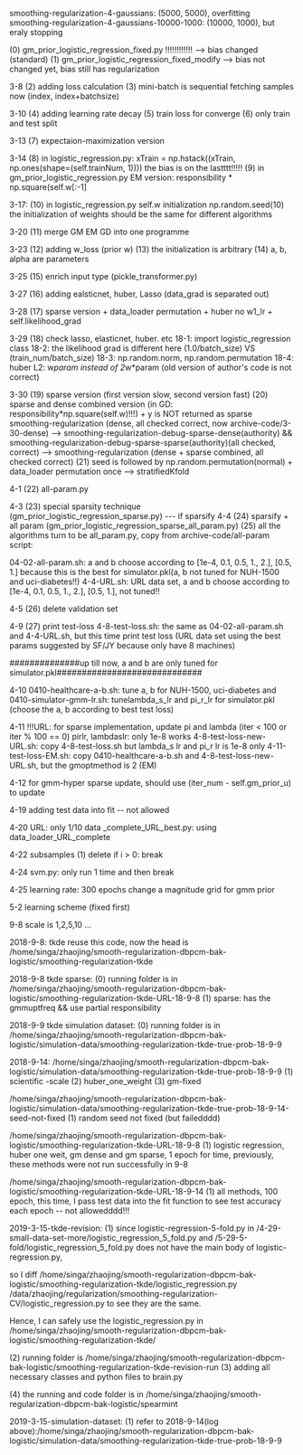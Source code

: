 smoothing-regularization-4-gaussians: (5000, 5000), overfitting
smoothing-regularization-4-gaussians-10000-1000: (10000, 1000), but eraly stopping

(0) gm_prior_logistic_regression_fixed.py !!!!!!!!!!!! --> bias changed (standard)
(1) gm_prior_logistic_regression_fixed_modify --> bias not changed yet, bias still has regularization

3-8
(2) adding loss calculation
(3) mini-batch is sequential fetching samples now (index, index+batchsize)

3-10
(4) adding learning rate decay
(5) train loss for converge
(6) only train and test split

3-13
(7) expectaion-maximization version

3-14
(8) in logistic_regression.py: xTrain = np.hstack((xTrain, np.ones(shape=(self.trainNum, 1)))) the bias is on the lastttt!!!!!
(9) in gm_prior_logistic_regression.py EM version: responsibility * np.square(self.w[:-1]

3-17:
(10) in logistic_regression.py self.w initialization np.random.seed(10)
     the initialization of weights should be the same for different algorithms

3-20
(11) merge GM EM GD into one programme

3-23
(12) adding w_loss (prior w)
(13) the initialization is arbitrary
(14) a, b, alpha are parameters

3-25
(15) enrich input type (pickle_transformer.py)

3-27
(16) adding ealsticnet, huber, Lasso (data_grad is separated out)

3-28
(17) sparse version + data_loader permutation + huber no w1_lr + self.likelihood_grad

3-29
(18) check lasso, elasticnet, huber. etc
18-1: import logistic_regression class
18-2: the likelihood grad is different here (1.0/batch_size) VS (train_num/batch_size)
18-3: np.random.norm, np.random.permutation
18-4: huber L2: w*param instead of 2*w*param (old version of author's code is not correct)

3-30
(19) sparse version (first version slow, second version fast)
(20) sparse and dense combined version (in GD: responsibility*np.square(self.w)!!!) + y is NOT returned as sparse
smoothing-regularization (dense, all checked correct, now archive-code/3-30-dense) --> smoothing-regularization-debug-sparse-dense(authority) &&  smoothing-regularization-debug-sparse-sparse(authority)(all checked, correct)
--> smoothing-regularization (dense + sparse combined, all checked correct)
(21) seed is followed by np.random.permutation(normal) + data_loader permutation once --> stratifiedKfold

4-1
(22) all-param.py

4-3
(23) special sparsity technique (gm_prior_logistic_regression_sparse.py)
     --- if sparsify
4-4
(24) sparsify + all param (gm_prior_logistic_regression_sparse_all_param.py)
(25) all the algorithms turn to be all_param.py, copy from archive-code/all-param
script:

04-02-all-param.sh: a and b choose according to [1e-4, 0.1, 0.5, 1., 2.], [0.5, 1.]
because this is the best for simulator.pkl(a, b not tuned for NUH-1500 and uci-diabetes!!)
4-4-URL.sh: URL data set, a and b choose according to [1e-4, 0.1, 0.5, 1., 2.], [0.5, 1.], not tuned!!

4-5
(26) delete validation set

4-9
(27) print test-loss
4-8-test-loss.sh: the same as 04-02-all-param.sh and 4-4-URL.sh, but this time print test loss (URL data set using the best params suggested by SF/JY because only have 8 machines)

##############up till now, a and b are only tuned for simulator.pkl#############################

4-10
0410-healthcare-a-b.sh: tune a, b for NUH-1500, uci-diabetes
and
0410-simulator-gmm-lr.sh: tunelambda_s_lr and pi_r_lr for simulator.pkl (choose the a, b according to best test loss)

4-11
!!!URL: for sparse implementation, update pi and lambda (iter < 100 or iter % 100 == 0)
pirlr, lambdaslr: only 1e-8 works
4-8-test-loss-new-URL.sh: copy 4-8-test-loss.sh but lambda_s lr and pi_r lr is 1e-8 only
4-11-test-loss-EM.sh: copy 0410-healthcare-a-b.sh and 4-8-test-loss-new-URL.sh, but the gmoptmethod is 2 (EM)

4-12
for gmm-hyper sparse update, should use (iter_num - self.gm_prior_u) to update

4-19
adding test data into fit -- not allowed

4-20
URL: only 1/10 data
_complete_URL_best.py: using data_loader_URL_complete

4-22
subsamples
(1) delete if i > 0: break

4-24
svm.py: only run 1 time and then break

4-25
learning rate: 300 epochs change a magnitude
grid for gmm prior

5-2
learning scheme (fixed first)

9-8
scale is 1,2,5,10 ...

2018-9-8:
tkde reuse this code, now the head is /home/singa/zhaojing/smooth-regularization-dbpcm-bak-logistic/smoothing-regularization-tkde

2018-9-8 tkde sparse:
(0) running folder is in /home/singa/zhaojing/smooth-regularization-dbpcm-bak-logistic/smoothing-regularization-tkde-URL-18-9-8
(1) sparse: has the gmmuptfreq && use partial responsibility

2018-9-9 tkde simulation dataset:
(0) running folder is in /home/singa/zhaojing/smooth-regularization-dbpcm-bak-logistic/simulation-data/smoothing-regularization-tkde-true-prob-18-9-9

2018-9-14:
/home/singa/zhaojing/smooth-regularization-dbpcm-bak-logistic/simulation-data/smoothing-regularization-tkde-true-prob-18-9-9
(1) scientific -scale
(2) huber_one_weight
(3) gm-fixed

/home/singa/zhaojing/smooth-regularization-dbpcm-bak-logistic/simulation-data/smoothing-regularization-tkde-true-prob-18-9-14-seed-not-fixed
(1) random seed not fixed (but failedddd)

/home/singa/zhaojing/smooth-regularization-dbpcm-bak-logistic/smoothing-regularization-tkde-URL-18-9-8
(1) logistic regression, huber one weit, gm dense and gm sparse, 1 epoch for time, previously, these methods were not run successfully in 9-8

/home/singa/zhaojing/smooth-regularization-dbpcm-bak-logistic/smoothing-regularization-tkde-URL-18-9-14
(1) all methods, 100 epoch, this time, I pass test data into the fit function to see test accuracy each epoch -- not allowedddd!!!

2019-3-15-tkde-revision:
(1) since logistic-regression-5-fold.py in /4-29-small-data-set-more/logistic_regression_5_fold.py and /5-29-5-fold/logistic_regression_5_fold.py does not have the main body of logistic-regression.py,

so I diff /home/singa/zhaojing/smooth-regularization-dbpcm-bak-logistic/smoothing-regularization-tkde/logistic_regression.py /data/zhaojing/regularization/smoothing-regularization-CV/logistic_regression.py to see they are the same.

Hence, I can safely use the logistic_regression.py in /home/singa/zhaojing/smooth-regularization-dbpcm-bak-logistic/smoothing-regularization-tkde/

(2) running folder is /home/singa/zhaojing/smooth-regularization-dbpcm-bak-logistic/smoothing-regularization-tkde-revision-run
(3) adding all necessary classes and python files to brain.py

(4) the running and code folder is in /home/singa/zhaojing/smooth-regularization-dbpcm-bak-logistic/spearmint

2019-3-15-simulation-dataset:
(1) refer to 2018-9-14(log above):/home/singa/zhaojing/smooth-regularization-dbpcm-bak-logistic/simulation-data/smoothing-regularization-tkde-true-prob-18-9-9
